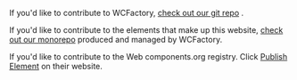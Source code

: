 <p>If you'd like to contribute to WCFactory, <a href="https://github.com/elmsln/wcfactory">check out our git repo</a>
.</p>
<p>If you'd like to contribute to the elements that make up this website, <a href="https://github.com/elmsln/lrnwebcomponents">check out our monorepo</a>
 produced and managed by WCFactory.</p>
<p>If you'd like to contribute to the Web components.org registry. Click <a href="https://www.webcomponents.org/publish">Publish Element</a>
 on their website.</p>

